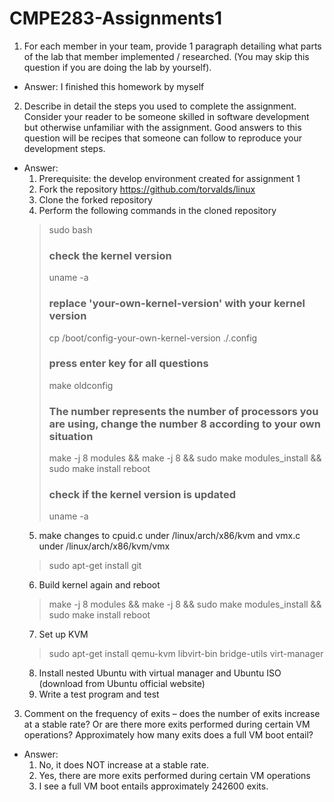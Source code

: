 # CMPE283-Assignments1

1. For each member in your team, provide 1 paragraph detailing what parts of the lab that member implemented / researched. (You may skip this question if you are doing the lab by yourself).
* Answer: I finished this homework by myself

2. Describe in detail the steps you used to complete the assignment. Consider your reader to be someone skilled in software development but otherwise unfamiliar with the assignment. Good answers to this question will be recipes that someone can follow to reproduce your development steps.
* Answer: 
	1) Prerequisite: the develop environment created for assignment 1
	2) Fork the repository https://github.com/torvalds/linux
	3) Clone the forked repository
	4) Perform the following commands in the cloned repository
	> sudo bash
	> ### check the kernel version
	> uname -a
	> ### replace 'your-own-kernel-version' with your kernel version
	> cp /boot/config-your-own-kernel-version ./.config
	> ### press enter key for all questions
	> make oldconfig
	> ### The number represents the number of processors you are using, change the number 8 according to your own situation 
	> make -j 8 modules && make -j 8 && sudo make modules_install && sudo make install
	> reboot
	> ### check if the kernel version is updated
	> uname -a
	5) make changes to cpuid.c under /linux/arch/x86/kvm and vmx.c under /linux/arch/x86/kvm/vmx
	> sudo apt-get install git
	6) Build kernel again and reboot
	> make -j 8 modules && make -j 8 && sudo make modules_install && sudo make install
	> reboot
	7) Set up KVM
	> sudo apt-get install qemu-kvm libvirt-bin bridge-utils virt-manager
	8) Install nested Ubuntu with virtual manager and Ubuntu ISO (download from Ubuntu official website)
	9) Write a test program and test
3. Comment on the frequency of exits – does the number of exits increase at a stable rate? Or are there more exits performed during certain VM operations? Approximately how many exits does a full VM boot entail?	
* Answer:
	1. No, it does NOT increase at a stable rate. 
	2. Yes, there are more exits performed during certain VM operations
	3. I see a full VM boot entails approximately 242600 exits.
	
